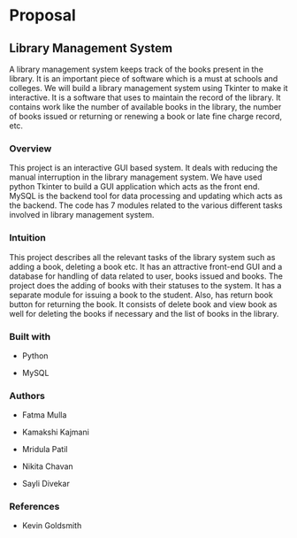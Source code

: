 # Proposal 

## Library Management System

A library management system keeps track of the books present in the
library. It is an important piece of software which is a must at schools
and colleges. We will build a library management system using Tkinter to
make it interactive. It is a software that uses to maintain the record
of the library. It contains work like the number of available books in
the library, the number of books issued or returning or renewing a book
or late fine charge record, etc.<br>

### Overview
This project is an interactive GUI based system. It deals with reducing
the manual interruption in the library management system. We have used
python Tkinter to build a GUI application which acts as the front end.
MySQL is the backend tool for data processing and updating which acts as
the backend. The code has 7 modules related to the various different
tasks involved in library management system.<br>

### Intuition

This project describes all the relevant tasks of the library system such
as adding a book, deleting a book etc. It has an attractive front-end
GUI and a database for handling of data related to user, books issued
and books. The project does the adding of books with their statuses to
the system. It has a separate module for issuing a book to the student.
Also, has return book button for returning the book. It consists of
delete book and view book as well for deleting the books if necessary
and the list of books in the library.<br>

### Built with
-   Python<br>

-   MySQL<br>

### Authors

-   Fatma Mulla<br>

-   Kamakshi Kajmani<br>

-   Mridula Patil<br>

-   Nikita Chavan<br>

-   Sayli Divekar<br>

### References

-   Kevin Goldsmith

